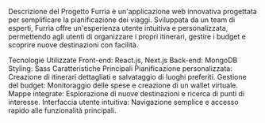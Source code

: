 Descrizione del Progetto
Furrìa è un'applicazione web innovativa progettata per semplificare la pianificazione dei viaggi. Sviluppata da un team di esperti, Furrìa offre un'esperienza utente intuitiva e personalizzata, permettendo agli utenti di organizzare i propri itinerari, gestire i budget e scoprire nuove destinazioni con facilità.

Tecnologie Utilizzate
Front-end: React.js, Next.js
Back-end: MongoDB
Styling: Sass
Caratteristiche Principali
Pianificazione personalizzata: Creazione di itinerari dettagliati e salvataggio di luoghi preferiti.
Gestione del budget: Monitoraggio delle spese e creazione di un wallet virtuale.
Mappe integrate: Esplorazione di nuove destinazioni e ricerca di punti di interesse.
Interfaccia utente intuitiva: Navigazione semplice e accesso rapido alle funzionalità principali.
